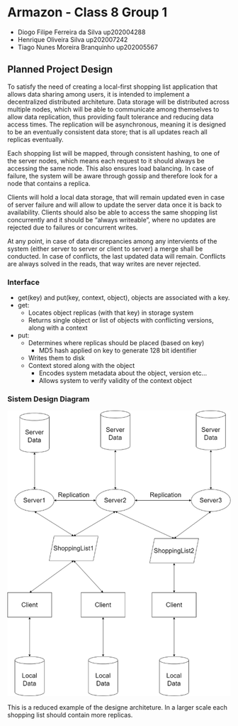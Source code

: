 # Armazon - Class 8 Group 1

- Diogo Filipe Ferreira da Silva up202004288
- Henrique Oliveira Silva up202007242
- Tiago Nunes Moreira Branquinho up202005567

## Planned Project Design

To satisfy the need of creating a local-first shopping list application that allows data sharing among users, it is intended to implement a decentralized distributed architeture. 
Data storage will be distributed across multiple nodes, which will be able to communicate among themselves to allow data replication, thus providing fault tolerance and reducing data access times. The replication will be asynchronous, meaning it is designed to be an eventually consistent data store; that is all updates reach all replicas eventually.

Each shopping list will be mapped, through consistent hashing, to one of the server nodes, which means each request to it should always be accessing the same node. This also ensures load balancing. In case of failure, the system will be aware through gossip and therefore look for a node that contains a replica.

Clients will hold a local data storage, that will remain updated even in case of server failure and will allow to update the server data once it is back to availability.
Clients should also be able to access the same shopping list concurrently and it should be “always writeable”, where no updates are rejected due to failures or concurrent writes.

At any point, in case of data discrepancies among any intervients of the system (either server to server or client to server) a merge shall be conducted. In case of conflicts, the last updated data will remain. Conflicts are always solved in the reads, that way writes are never rejected.

### Interface

- get(key) and put(key, context, object), objects are associated with a key.
- get:
    - Locates object replicas (with that key) in storage system
    - Returns single object or list of objects with conflicting versions, along with a context
- put:
    - Determines where replicas should be placed (based on key)
        - MD5 hash applied on key to generate 128 bit identifier
    - Writes them to disk
    - Context stored along with the object
        - Encodes system metadata about the object, version etc...
        - Allows system to verify validity of the context object

### Sistem Design Diagram

 ![System Design](/docs/design_draft.drawio.png "Sytem Design")

This is a reduced example of the designe architeture. In a larger scale each shopping list should contain more replicas.
